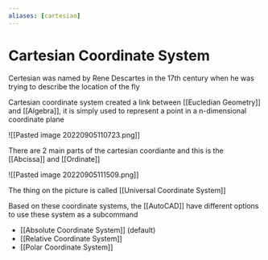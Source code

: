 ```yaml
---
aliases: [cartesian]
---
```

# Cartesian Coordinate System
Certesian was named by Rene Descartes  in the 17th century when he was trying to describe the  location of the fly

Cartesian coordinate system created a link between [[Eucledian Geometry]] and [[Algebra]], it is simply used to represent a point in a n-dimensional coordinate plane

![[Pasted image 20220905110723.png]]

There are 2 main parts of the cartesian coordiante and this is the [[Abcissa]] and  [[Ordinate]]

![[Pasted image 20220905111509.png]]

The thing on the picture is called [[Universal Coordinate System]]

Based on these coordinate systems, the [[AutoCAD]] have different options to use these system as a subcommand
- [[Absolute Coordinate System]] (default)
- [[Relative Coordinate System]]
- [[Polar Coordinate System]]

